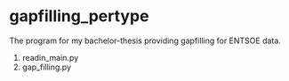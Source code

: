 # gapfilling_pertype

The program for my bachelor-thesis providing gapfilling for ENTSOE data.

1. readin_main.py
2. gap_filling.py
